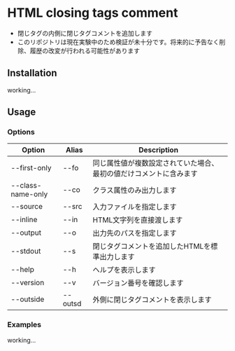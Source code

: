 # HTML closing tags comment

* 閉じタグの内側に閉じタグコメントを追加します
* このリポジトリは現在実験中のため検証が未十分です。将来的に予告なく削除、履歴の改変が行われる可能性があります

## Installation

working...

## Usage

### Options

| Option | Alias | Description |
|--------|--------|--------| 
| --first-only | --fo | 同じ属性値が複数設定されていた場合、最初の値だけコメントに含みます |
| --class-name-only | --co | クラス属性のみ出力します |
| --source | --src | 入力ファイルを指定します |
| --inline | --in | HTML文字列を直接渡します |
| --output | --o | 出力先のパスを指定します |
| --stdout | --s | 閉じタグコメントを追加したHTMLを標準出力します |
| --help | --h | ヘルプを表示します |
| --version | --v | バージョン番号を確認します |
| --outside | --outsd | 外側に閉じタグコメントを表示します |

### Examples

working...